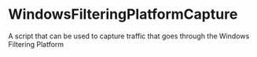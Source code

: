 # WindowsFilteringPlatformCapture
A script that can be used to capture traffic that goes through the Windows Filtering Platform
